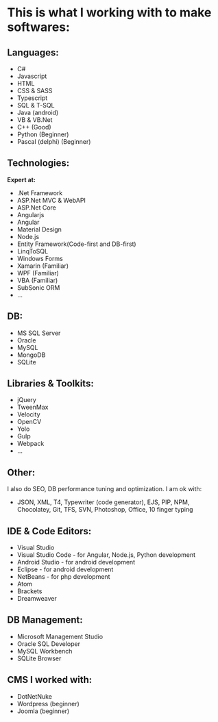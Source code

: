 # This is what I working with to make softwares:  
## Languages:
- C#
- Javascript
- HTML
- CSS & SASS
- Typescript
- SQL & T-SQL
- Java (android)
- VB & VB.Net
- C++ (Good)
- Python (Beginner)
- Pascal (delphi) (Beginner)

## Technologies:
**Expert at:**
- .Net Framework
- ASP.Net MVC & WebAPI
- ASP.Net Core
- Angularjs
- Angular
- Material Design
- Node.js
- Entity Framework(Code-first and DB-first)
- LinqToSQL
- Windows Forms
- Xamarin (Familiar)
- WPF (Familiar)
- VBA (Familiar)
- SubSonic ORM
- ...

## DB:
- MS SQL Server
- Oracle
- MySQL
- MongoDB
- SQLite

## Libraries & Toolkits:
- jQuery
- TweenMax
- Velocity
- OpenCV
- Yolo
- Gulp
- Webpack 
- ...

## Other:
I also do SEO, DB performance tuning and optimization.
I am ok with:
- JSON, XML, T4, Typewriter (code generator), EJS, PIP, NPM, Chocolatey, Git, TFS, SVN, Photoshop, Office, 10 finger typing

## IDE & Code Editors:
- Visual Studio
- Visual Studio Code - for Angular, Node.js, Python development
- Android Studio - for android development
- Eclipse - for android development
- NetBeans - for php development
- Atom
- Brackets
- Dreamweaver

## DB Management:
- Microsoft Management Studio
- Oracle SQL Developer
- MySQL Workbench
- SQLite Browser


## CMS I worked with:  
- DotNetNuke
- Wordpress (beginner)
- Joomla (beginner)
